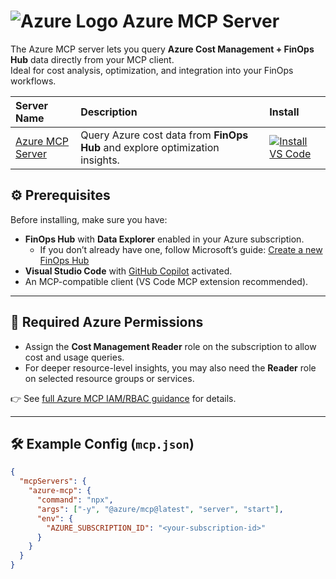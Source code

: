 # ![Azure Logo](https://www.vectorlogo.zone/logos/microsoft_azure/microsoft_azure-icon.svg) Azure MCP Server

The Azure MCP server lets you query **Azure Cost Management + FinOps Hub** data directly from your MCP client.  
Ideal for cost analysis, optimization, and integration into your FinOps workflows.  

| **Server Name** | **Description** | **Install** |
|:----------------|:----------------|:-------------|
| [Azure MCP Server](https://github.com/Azure/azure-mcp?tab=readme-ov-file#-azure-mcp-server) | Query Azure cost data from **FinOps Hub** and explore optimization insights. | [![Install VS Code](https://img.shields.io/badge/Install-VS%20Code-blue?logo=visualstudiocode&logoColor=white)](https://insiders.vscode.dev/redirect/mcp/install?name=Azure%20MCP%20Server&config=%7B%22command%22%3A%22npx%22%2C%22args%22%3A%5B%22-y%22%2C%22%40azure%2Fmcp%40latest%22%2C%22server%22%2C%22start%22%5D%7D) |



## ⚙️ Prerequisites

Before installing, make sure you have:  
- **FinOps Hub** with **Data Explorer** enabled in your Azure subscription.  
  - If you don’t already have one, follow Microsoft’s guide: [Create a new FinOps Hub](https://learn.microsoft.com/en-us/cloud-computing/finops/toolkit/hubs/finops-hubs-overview#create-a-new-hub)  
- **Visual Studio Code** with [GitHub Copilot](https://github.com/features/copilot) activated.  
- An MCP-compatible client (VS Code MCP extension recommended).  

---



## 🔐 Required Azure Permissions

- Assign the **Cost Management Reader** role on the subscription to allow cost and usage queries.  
- For deeper resource-level insights, you may also need the **Reader** role on selected resource groups or services.  

👉 See [full Azure MCP IAM/RBAC guidance](../tooling-governance/security-privileges-azure.md) for details.  

---



## 🛠 Example Config (`mcp.json`)

```json
{
  "mcpServers": {
    "azure-mcp": {
      "command": "npx",
      "args": ["-y", "@azure/mcp@latest", "server", "start"],
      "env": {
        "AZURE_SUBSCRIPTION_ID": "<your-subscription-id>"
      }
    }
  }
}
